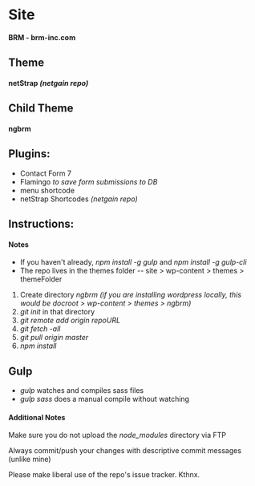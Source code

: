 # Site

#### BRM - brm-inc.com


## Theme

#### netStrap *(netgain repo)*


## Child Theme

#### ngbrm


## Plugins:

* Contact Form 7
* Flamingo *to save form submissions to DB*
* menu shortcode
* netStrap Shortcodes *(netgain repo)*


## Instructions:

#### Notes

* If you haven't already, *npm install -g gulp* and *npm install -g gulp-cli*
* The repo lives in the themes folder -- site > wp-content > themes > themeFolder

1. Create directory *ngbrm*
*(if you are installing wordpress locally, this would be docroot > wp-content > themes > ngbrm)*
2. *git init* in that directory
3. *git remote add origin repoURL*
4. *git fetch -all*
5. *git pull origin master*
6. *npm install*

## Gulp

* *gulp* watches and compiles sass files
* *gulp sass* does a manual compile without watching

#### Additional Notes

Make sure you do not upload the *node_modules* directory via FTP

Always commit/push your changes with descriptive commit messages (unlike mine)

Please make liberal use of the repo's issue tracker. Kthnx.
